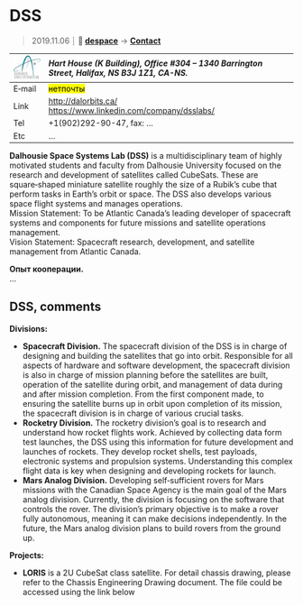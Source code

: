 # DSS
> 2019.11.06 ┊ **🚀 [despace](index.md)** → **[Contact](contact.md)**

|[![](f/contact/d/dss_logo1_thumb.jpg)](f/contact/d/dss_logo1.png)|*Hart House (K Building), Office #304 – 1340 Barrington Street, Halifax, NS B3J 1Z1, CA-NS.*|
|:--|:--|
|E‑mail| <mark>нетпочты</mark> |
|Link| <http://dalorbits.ca/><br> <https://www.linkedin.com/company/dsslabs/> |
|Tel| +1(902)292-90-47, fax: … |
|Etc| … |

**Dalhousie Space Systems Lab (DSS)** is a multidisciplinary team of highly motivated students and faculty from Dalhousie University focused on the research and development of satellites called CubeSats. These are square‑shaped miniature satellite roughly the size of a Rubik’s cube that perform tasks in Earth’s orbit or space. The DSS also develops various space flight systems and manages operations.  
Mission Statement: To be Atlantic Canada’s leading developer of spacecraft systems and components for future missions and satellite operations management.  
Vision Statement: Spacecraft research, development, and satellite management from Atlantic Canada.

**Опыт кооперации.**  
…


<p style="page-break-after:always"> </p>

## DSS, comments

**Divisions:**

   - **Spacecraft Division.** The spacecraft division of the DSS is in charge of designing and building the satellites that go into orbit. Responsible for all aspects of hardware and software development, the spacecraft division is also in charge of mission planning before the satellites are built, operation of the satellite during orbit, and management of data during and after mission completion. From the first component made, to ensuring the satellite burns up in orbit upon completion of its mission, the spacecraft division is in charge of various crucial tasks.
   - **Rocketry Division.** The rocketry division’s goal is to research and understand how rocket flights work. Achieved by collecting data form test launches, the DSS using this information for future development and launches of rockets. They develop rocket shells, test payloads, electronic systems and propulsion systems. Understanding this complex flight data is key when designing and developing rockets for launch.
   - **Mars Analog Division.** Developing self‑sufficient rovers for Mars missions with the Canadian Space Agency is the main goal of the Mars analog division. Currently, the division is focusing on the software that controls the rover. The division’s primary objective is to make a rover fully autonomous, meaning it can make decisions independently. In the future, the Mars analog division plans to build rovers from the ground up.

**Projects:**

   - **LORIS** is a 2U CubeSat class satellite. For detail chassis drawing, please refer to the Chassis Engineering Drawing document. The file could be accessed using the link below
